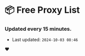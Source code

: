 # :package: Free Proxy List
### Updated every 15 minutes.

- Last updated: `2024-10-03 08:46`

:heart:
